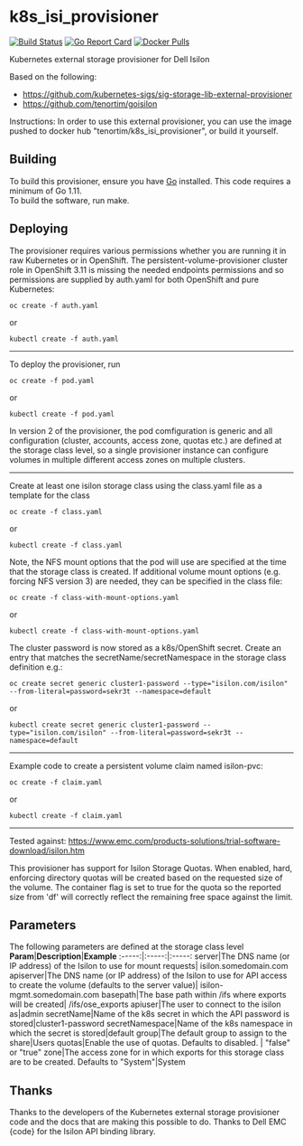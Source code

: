 # k8s_isi_provisioner

[![Build Status](https://travis-ci.org/tenortim/k8s_isi_provisioner.svg?branch=master)](https://travis-ci.org/tenortim/k8s_isi_provisioner.svg?branch=master)
[![Go Report Card](https://goreportcard.com/badge/github.com/tenortim/k8s_isi_provisioner)](https://goreportcard.com/report/github.com/tenortim/k8s_isi_provisioner)
[![Docker Pulls](https://img.shields.io/docker/pulls/tenortim/k8s_isi_provisioner.svg)](https://hub.docker.com/r/tenortim/k8s_isi_provisioner/)

Kubernetes external storage provisioner for Dell Isilon

Based on the following:

* <https://github.com/kubernetes-sigs/sig-storage-lib-external-provisioner>
* <https://github.com/tenortim/goisilon>

Instructions:
In order to use this external provisioner, you can use the image pushed to docker hub "tenortim/k8s\_isi\_provisioner", or build it yourself.

## Building

To build this provisioner, ensure you have [Go](https://golang.org/dl/) installed.
This code requires a minimum of Go 1.11.\
To build the software, run make.

## Deploying

The provisioner requires various permissions whether you are running it in raw Kubernetes or in OpenShift.
The persistent-volume-provisioner cluster role in OpenShift 3.11 is missing the needed endpoints permissions and so permissions are supplied by auth.yaml for both OpenShift and pure Kubernetes:

`oc create -f auth.yaml`

or

`kubectl create -f auth.yaml`

___
To deploy the provisioner, run

`oc create -f pod.yaml`

or

`kubectl create -f pod.yaml`

In version 2 of the provisioner, the pod comfiguration is generic and all configuration (cluster, accounts, access zone, quotas etc.) are defined at the storage class level, so a single provisioner instance can configure volumes in multiple different access zones on multiple clusters.

___
Create at least one isilon storage class using the class.yaml file as a template for the class

`oc create -f class.yaml`

or

`kubectl create -f class.yaml`

Note, the NFS mount options that the pod will use are specified at the time that the storage class is created.
If additional volume mount options (e.g. forcing NFS version 3) are needed, they
can be specified in the class file:

`oc create -f class-with-mount-options.yaml`

or

`kubectl create -f class-with-mount-options.yaml`

The cluster password is now stored as a k8s/OpenShift secret. Create an entry that matches the secretName/secretNamespace in the storage class definition e.g.:

`oc create secret generic cluster1-password --type="isilon.com/isilon" --from-literal=password=sekr3t --namespace=default`

or

`kubectl create secret generic cluster1-password --type="isilon.com/isilon" --from-literal=password=sekr3t --namespace=default`

___
Example code to create a persistent volume claim named isilon-pvc:

`oc create -f claim.yaml`

or

`kubectl create -f claim.yaml`

___
Tested against:
<https://www.emc.com/products-solutions/trial-software-download/isilon.htm>

This provisioner has support for Isilon Storage Quotas. When enabled, hard, enforcing directory
quotas will be created based on the requested size of the volume. The container flag is set to true for the quota so
the reported size from 'df' will correctly reflect the remaining free space against the limit.

## Parameters

The following parameters are defined at the storage class level
**Param**|**Description**|**Example**
:-----:|:-----:|:-----:
server|The DNS name (or IP address) of the Isilon to use for mount requests| isilon.somedomain.com
apiserver|The DNS name (or IP address) of the Isilon to use for API access to create the volume (defaults to the server value)| isilon-mgmt.somedomain.com
basepath|The base path within \/ifs where exports will be created| \/ifs\/ose\_exports
apiuser|The user to connect to the isilon as|admin
secretName|Name of the k8s secret in which the API password is stored|cluster1-password
secretNamespace|Name of the k8s namespace in which the secret is stored|default
group|The default group to assign to the share|Users
quotas|Enable the use of quotas.  Defaults to disabled. | "false" or "true"
zone|The access zone for in which exports for this storage class are to be created. Defaults to "System"|System

## Thanks

Thanks to the developers of the Kubernetes external storage provisioner code and the docs that are making this possible to do.
Thanks to Dell EMC {code} for the Isilon API binding library.
